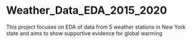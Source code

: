 # Weather_Data_EDA_2015_2020
This project focuses on EDA of data from 5 weather stations in New York state and aims to show supportive evidence for global warming
